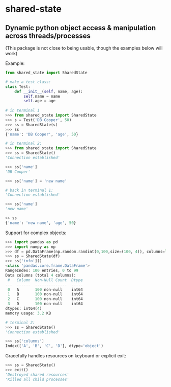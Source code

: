 shared-state
===========================
 Dynamic python object access & manipulation across threads/processes
---
 (This package is not close to being usable, though the examples below will work)
  
Example:
```python
from shared_state import SharedState

# make a test class:
class Test:
    def __init__(self, name, age):
        self.name = name
        self.age = age
    
# in terminal 1
>>> from shared_state import SharedState
>>> s = Test('DB Cooper', 50)
>>> ss = SharedState(s)
>>> ss
{'name': 'DB Cooper', 'age', 50}

# in terminal 2: 
>>> from shared_state import SharedState
>>> ss = SharedState()
'Connection established'

>>> ss['name']
'DB Cooper'

>>> ss['name'] = 'new name'

# back in terminal 1:
'Connection established'

>>> ss['name']
'new name'

>> ss 
{'name': 'new name', 'age', 50}
```

Support for complex objects:
```python
>>> import pandas as pd
>>> import numpy as np
>>> df = pd.DataFrame(np.random.randint(0,100,size=(100, 4)), columns=list('ABCD'))
>>> ss = SharedState(df)
>>> ss['info']()
<class 'pandas.core.frame.DataFrame'>
RangeIndex: 100 entries, 0 to 99
Data columns (total 4 columns):
 #   Column  Non-Null Count  Dtype
---  ------  --------------  -----
 0   A       100 non-null    int64
 1   B       100 non-null    int64
 2   C       100 non-null    int64
 3   D       100 non-null    int64
dtypes: int64(4)
memory usage: 3.2 KB

# terminal 2:
>>> ss = SharedState()
'Connection established'

>>> ss['columns']
Index(['A', 'B', 'C', 'D'], dtype='object')
```

Gracefully handles resources on keyboard or explicit exit:
```python
>>> ss = SharedState()
>>> exit()
'Destroyed shared resources'
'Killed all child processes'
```
